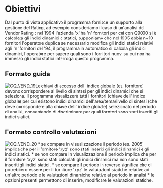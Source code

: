 # Obiettivi
Dal punto di vista applicativo il programma fornisce un supporto alla gestione del Rating, ad esempio consideriamo il caso di un'analisi del Vendor Rating :  nel 1994 l'azienda 'x' ha 'n' fornitori per cui con Q9000 si è  calcolata gli indici dinamici e statici, supponiamo che nel 1995 abbia n+10 fornitori l'operatore duplica se necessario modifica gli indici statici relativi agli 'n' fornitori del '94, il programma in automatico si calcola gli indici dinamici, l'operatore per sapere quali sono i fornitori nuovi su cui non ha immesso gli indici statici interroga questo programma.

## Formato guida
![CQ_VEND_19](http://localhost:3000/immagini/MBDOC_OGG-P_CQVR80/CQ_VEND_19.png)Le chiavi di accesso dell' indice globale (es. fornitore) devono corrispondere al livello di sintesi per gli indici dinamici che si seleziona. Il programma visualizzerà tutti i fornitori  (chiave dell' indice globale) per cui esistono indici dinamici dell'area/tema/livello di sintesi (che deve corrispondere alla chiave dell' indice globale) selezionato nel periodo di analisi, consentendo di discriminare per quali forntori sono stati inseriti gli indici statici.

## Formato controllo valutazioni
![CQ_VEND_20](http://localhost:3000/immagini/MBDOC_OGG-P_CQVR80/CQ_VEND_20.png)
 \* se compare in visualizzazione il periodo (es. 2005) implica che per il fornitore 'xyz' sono stati inseriti gli indici dinamici e gli indici statici.
 \* se non compare in visualizzazione il periodo  implica che per il fornitore 'xyz' sono stati calcolati gli indici dinamici ma non sono stati inseriti gli indici statici.
 \* se compare il periodo in reverse significa che ci potrebbero essere per il fornitore 'xyz' le valutazioni statiche relative ad un'altro periodo e le valutazioni dinamiche relative al periodo in analisi
 \* le opzioni presenti permettono di inserire, modificare le valutazioni statiche.

